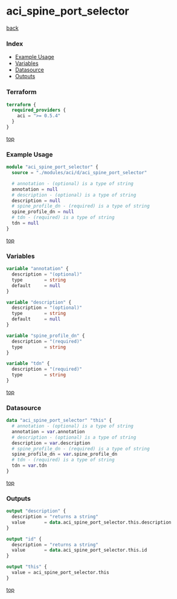 # aci_spine_port_selector

[back](../aci.md)

### Index

- [Example Usage](#example-usage)
- [Variables](#variables)
- [Datasource](#datasource)
- [Outputs](#outputs)

### Terraform

```terraform
terraform {
  required_providers {
    aci = ">= 0.5.4"
  }
}
```

[top](#index)

### Example Usage

```terraform
module "aci_spine_port_selector" {
  source = "./modules/aci/d/aci_spine_port_selector"

  # annotation - (optional) is a type of string
  annotation = null
  # description - (optional) is a type of string
  description = null
  # spine_profile_dn - (required) is a type of string
  spine_profile_dn = null
  # tdn - (required) is a type of string
  tdn = null
}
```

[top](#index)

### Variables

```terraform
variable "annotation" {
  description = "(optional)"
  type        = string
  default     = null
}

variable "description" {
  description = "(optional)"
  type        = string
  default     = null
}

variable "spine_profile_dn" {
  description = "(required)"
  type        = string
}

variable "tdn" {
  description = "(required)"
  type        = string
}
```

[top](#index)

### Datasource

```terraform
data "aci_spine_port_selector" "this" {
  # annotation - (optional) is a type of string
  annotation = var.annotation
  # description - (optional) is a type of string
  description = var.description
  # spine_profile_dn - (required) is a type of string
  spine_profile_dn = var.spine_profile_dn
  # tdn - (required) is a type of string
  tdn = var.tdn
}
```

[top](#index)

### Outputs

```terraform
output "description" {
  description = "returns a string"
  value       = data.aci_spine_port_selector.this.description
}

output "id" {
  description = "returns a string"
  value       = data.aci_spine_port_selector.this.id
}

output "this" {
  value = aci_spine_port_selector.this
}
```

[top](#index)